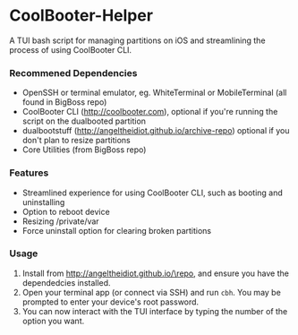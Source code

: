 # CoolBooter-Helper
A TUI bash script for managing partitions on iOS and streamlining the process of using CoolBooter CLI.

### Recommened Dependencies

- OpenSSH or terminal emulator, eg. WhiteTerminal or MobileTerminal (all found in BigBoss repo)
- CoolBooter CLI (http://coolbooter.com), optional if you're running the script on the dualbooted partition
- dualbootstuff (http://angeltheidiot.github.io/archive-repo) optional if you don't plan to resize partitions
- Core Utilities (from BigBoss repo)

### Features

- Streamlined experience for using CoolBooter CLI, such as booting and uninstalling
- Option to reboot device
- Resizing /private/var
- Force uninstall option for clearing broken partitions

### Usage

1. Install from http://angeltheidiot.github.io/\repo, and ensure you have the dependedcies installed.
2. Open your terminal app (or connect via SSH) and run `cbh`. You may be prompted to enter your device's root password.
3. You can now interact with the TUI interface by typing the number of the option you want.
